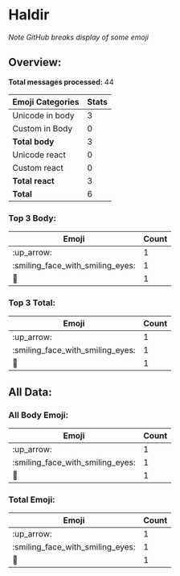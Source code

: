 # Haldir

*Note GitHub breaks display of some emoji*

## Overview:

**Total messages processed:** 44

Emoji Categories | Stats
-------|--------
Unicode in body | 3
Custom in Body | 0
**Total body** | 3
Unicode react | 0
Custom react | 0
**Total react** | 3
**Total** | 6

### Top 3 Body:

Emoji | Count
-------|--------
:up_arrow: | 1
:smiling_face_with_smiling_eyes: | 1
:nauseated_face: | 1

### Top 3 Total:

Emoji | Count
-------|--------
:up_arrow: | 1
:smiling_face_with_smiling_eyes: | 1
:nauseated_face: | 1

## All Data:

### All Body Emoji:

Emoji | Count
-------|--------
:up_arrow: | 1
:smiling_face_with_smiling_eyes: | 1
:nauseated_face: | 1

### Total Emoji:

Emoji | Count
-------|--------
:up_arrow: | 1
:smiling_face_with_smiling_eyes: | 1
:nauseated_face: | 1

